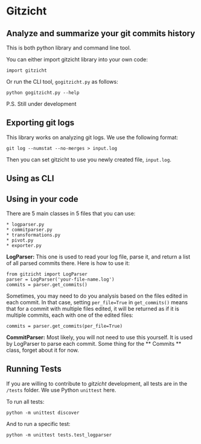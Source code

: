 Gitzicht
=========

Analyze and summarize your git commits history
----------------------------------------------

This is both python library and command line tool. 

You can either import gitzicht library into your own code:

    import gitzicht

Or run the CLI tool, `gogitzicht.py` as follows:

    python gogitzicht.py --help


P.S. Still under development

Exporting git logs
-------------------

This library works on analyzing git logs. We use the following format:

    git log --numstat --no-merges > input.log

Then you can set gitzicht to use you newly created file, `input.log`. 

Using as CLI
-------------

Using in your code
-------------------

There are 5 main classes in 5 files that you can use:

    * logparser.py
    * commitparser.py
    * transformations.py
    * pivot.py
    * exporter.py

**LogParser:** This one is used to read your log file, parse it, and return a list of all parsed commits there. Here is how to use it:

    from gitzicht import LogParser
    parser = LogParser('your-file-name.log')
    commits = parser.get_commits()

Sometimes, you may need to do you analysis based on the files edited in each commit. In that case, setting `per_file=True` in `get_commits()` means that for a commit with multiple files edited, it will be returned as if it is multiple commits, each with one of the edited files:

    commits = parser.get_commits(per_file=True)

**CommitParser:** Most likely, you will not need to use this yourself. It is used by LogParser to parse each commit. Some thing for the ** Commits ** class, forget about it for now.

Running Tests
--------------

If you are willing to contribute to _gitzicht_ development, all tests are in the `/tests` folder. We use Python `unittest` here. 

To run all tests:

    python -m unittest discover

And to run a specific test:

    python -m unittest tests.test_logparser

